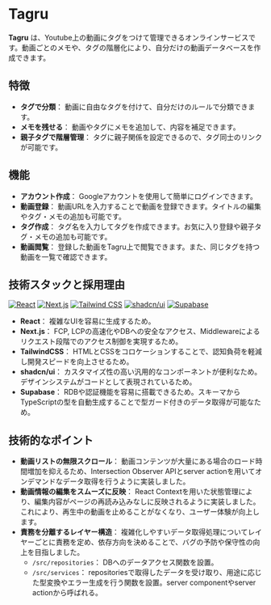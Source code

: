 # Tagru

**Tagru** は、Youtube上の動画にタグをつけて管理できるオンラインサービスです。動画ごとのメモや、タグの階層化により、自分だけの動画データベースを作成できます。

## 特徴

- **タグで分類**： 動画に自由なタグを付けて、自分だけのルールで分類できます。
- **メモを残せる**： 動画やタグにメモを追加して、内容を補足できます。
- **親子タグで階層管理**： タグに親子関係を設定できるので、タグ同士のリンクが可能です。

## 機能

- **アカウント作成**： Googleアカウントを使用して簡単にログインできます。
- **動画登録**： 動画URLを入力することで動画を登録できます。タイトルの編集やタグ・メモの追加も可能です。
- **タグ作成**： タグ名を入力してタグを作成できます。お気に入り登録や親子タグ・メモの追加も可能です。
- **動画閲覧**： 登録した動画をTagru上で閲覧できます。また、同じタグを持つ動画を一覧で確認できます。

## 技術スタックと採用理由

[![React](https://img.shields.io/badge/React-20232a?logo=react&logoColor=61DAFB)](https://react.dev/)
[![Next.js](https://img.shields.io/badge/Next.js-000?logo=nextdotjs&logoColor=white)](https://nextjs.org/)
[![Tailwind CSS](https://img.shields.io/badge/TailwindCSS-06B6D4?logo=tailwindcss&logoColor=white)](https://tailwindcss.com/)
[![shadcn/ui](https://img.shields.io/badge/shadcn/ui-000000?logo=shadcn/ui&logoColor=white)](https://ui.shadcn.com/)
[![Supabase](https://img.shields.io/badge/Supabase-3ECF8E?logo=supabase&logoColor=white)](https://supabase.com/)

- **React**： 複雑なUIを容易に生成するため。
- **Next.js**： FCP, LCPの高速化やDBへの安全なアクセス、Middlewareによるリクエスト段階でのアクセス制御を実現するため。
- **TailwindCSS**： HTMLとCSSをコロケーションすることで、認知負荷を軽減し開発スピードを向上させるため。
- **shadcn/ui**： カスタマイズ性の高い汎用的なコンポーネントが便利なため。デザインシステムがコードとして表現されているため。
- **Supabase**： RDBや認証機能を容易に搭載できるため。スキーマからTypeScriptの型を自動生成することで型ガード付きのデータ取得が可能なため。

## 技術的なポイント

- **動画リストの無限スクロール**： 動画コンテンツが大量にある場合のロード時間増加を抑えるため、Intersection Observer APIとserver actionを用いてオンデマンドなデータ取得を行うように実装しました。
- **動画情報の編集をスムーズに反映**： React Contextを用いた状態管理により、編集内容がページの再読み込みなしに反映されるように実装しました。これにより、再生中の動画を止めることがなくなり、ユーザー体験が向上します。
- **責務を分離するレイヤー構造**： 複雑化しやすいデータ取得処理についてレイヤーごとに責務を定め、依存方向を決めることで、バグの予防や保守性の向上を目指しました。
  - `/src/repositories`： DBへのデータアクセス関数を設置。
  - `/src/services`： repositoriesで取得したデータを受け取り、用途に応じた型変換やエラー生成を行う関数を設置。server componentやserver actionから呼ばれる。
